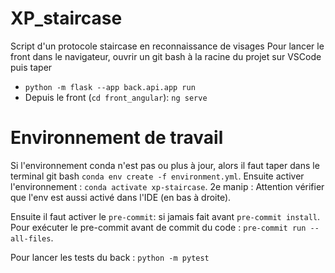 # XP_staircase

Script d'un protocole staircase en reconnaissance de visages
Pour lancer le front dans le navigateur, ouvrir un git bash à la racine du projet sur VSCode puis taper
 * ```python -m flask --app back.api.app run```
 * Depuis le front (```cd front_angular```): ```ng serve```



# Environnement de travail
Si l'environnement conda n'est pas ou plus à jour, alors il faut taper dans le terminal git bash ```conda env create -f environment.yml```. Ensuite activer l'environnement : ```conda activate xp-staircase```.  2e manip : Attention vérifier que l'env est aussi activé dans l'IDE (en bas à droite).

Ensuite il faut activer le ```pre-commit```: si jamais fait avant ```pre-commit install```. Pour exécuter le pre-commit avant de commit du code : ```pre-commit run --all-files```.

Pour lancer les tests du back : ```python -m pytest```
